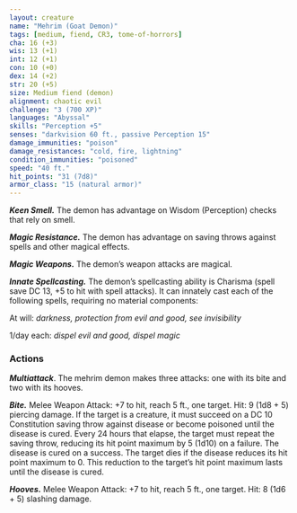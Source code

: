 ```yaml
---
layout: creature
name: "Mehrim (Goat Demon)"
tags: [medium, fiend, CR3, tome-of-horrors]
cha: 16 (+3)
wis: 13 (+1)
int: 12 (+1)
con: 10 (+0)
dex: 14 (+2)
str: 20 (+5)
size: Medium fiend (demon)
alignment: chaotic evil
challenge: "3 (700 XP)"
languages: "Abyssal"
skills: "Perception +5"
senses: "darkvision 60 ft., passive Perception 15"
damage_immunities: "poison"
damage_resistances: "cold, fire, lightning"
condition_immunities: "poisoned"
speed: "40 ft."
hit_points: "31 (7d8)"
armor_class: "15 (natural armor)"
---
```


***Keen Smell.*** The demon has advantage on Wisdom (Perception) checks
that rely on smell.

***Magic Resistance.*** The demon has advantage on saving throws against
spells and other magical effects.

***Magic Weapons.*** The demon’s weapon attacks are magical.

***Innate Spellcasting.*** The demon’s spellcasting ability is Charisma
(spell save DC 13, +5 to hit with spell attacks). It can innately cast each of
the following spells, requiring no material components:

At will: <i>darkness, protection from evil and good, see invisibility</i>

1/day each: <i>dispel evil and good, dispel magic</i>

### Actions

***Multiattack***. The mehrim demon makes three attacks: one with its bite
and two with its hooves.

***Bite.*** Melee Weapon Attack: +7 to hit, reach 5 ft., one target. Hit: 9 (1d8 + 5) piercing damage. If the target is a creature, it must succeed on a DC
10 Constitution saving throw against disease or become poisoned until
the disease is cured. Every 24 hours that elapse, the target must repeat the
saving throw, reducing its hit point maximum by 5 (1d10) on a failure.
The disease is cured on a success. The target dies if the disease reduces its
hit point maximum to 0. This reduction to the target’s hit point maximum
lasts until the disease is cured.

***Hooves.*** Melee Weapon Attack: +7 to hit, reach 5 ft., one target. Hit: 8 (1d6 + 5) slashing damage.
